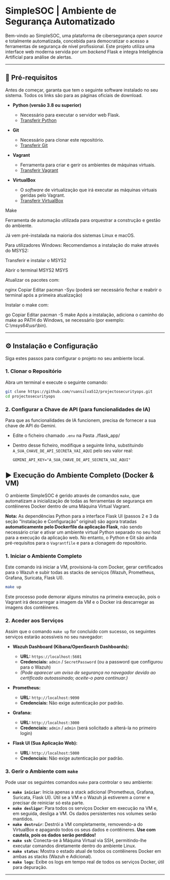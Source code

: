 # SimpleSOC | Ambiente de Segurança Automatizado

Bem-vindo ao SimpleSOC, uma plataforma de cibersegurança *open source* e totalmente automatizada, concebida para democratizar o acesso a ferramentas de segurança de nível profissional. Este projeto utiliza uma interface web moderna servida por um *backend* Flask e integra Inteligência Artificial para análise de alertas.

-----

## 🚀 Pré-requisitos

Antes de começar, garanta que tem o seguinte software instalado no seu sistema. Todos os links são para as páginas oficiais de download.

  * **Python (versão 3.8 ou superior)**

      * Necessário para executar o servidor web Flask.
      * [Transferir Python](https://www.python.org/downloads/)

  * **Git**

      * Necessário para clonar este repositório.
      * [Transferir Git](https://git-scm.com/downloads)

  * **Vagrant**

      * Ferramenta para criar e gerir os ambientes de máquinas virtuais.
      * [Transferir Vagrant](https://developer.hashicorp.com/vagrant/downloads)

  * **VirtualBox**

      * O *software* de virtualização que irá executar as máquinas virtuais geridas pelo Vagrant.
      * [Transferir VirtualBox](https://www.virtualbox.org/wiki/Downloads)

  Make

Ferramenta de automação utilizada para orquestrar a construção e gestão do ambiente.

Já vem pré-instalada na maioria dos sistemas Linux e macOS.

Para utilizadores Windows:
Recomendamos a instalação do make através do MSYS2:

Transferir e instalar o MSYS2

Abrir o terminal MSYS2 MSYS

Atualizar os pacotes com:

nginx
Copiar
Editar
pacman -Syu
(poderá ser necessário fechar e reabrir o terminal após a primeira atualização)

Instalar o make com:

go
Copiar
Editar
pacman -S make
Após a instalação, adiciona o caminho do make ao PATH do Windows, se necessário (por exemplo: C:\msys64\usr\bin).

-----

## ⚙️ Instalação e Configuração

Siga estes passos para configurar o projeto no seu ambiente local.

### 1\. Clonar o Repositório

Abra um terminal e execute o seguinte comando:

```bash
git clone https://github.com/ruansilva512/projectosecurityops.git
cd projectosecurityops
```

### 2\. Configurar a Chave de API (para funcionalidades de IA)

Para que as funcionalidades de IA funcionem, precisa de fornecer a sua chave de API do Gemini.

  * Edite o ficheiro chamado `.env` na Pasta ./flask_app/

  * Dentro desse ficheiro, modifique a seguinte linha, substituindo `A_SUA_CHAVE_DE_API_SECRETA_VAI_AQUI` pelo seu valor real:

    ```
    GEMINI_API_KEY="A_SUA_CHAVE_DE_API_SECRETA_VAI_AQUI"
    ```


## ▶️ Execução do Ambiente Completo (Docker & VM)

O ambiente SimpleSOC é gerido através de comandos `make`, que automatizam a inicialização de todas as ferramentas de segurança em contêineres Docker dentro de uma Máquina Virtual Vagrant.

**Nota:** As dependências Python para a interface Flask UI (passos 2 e 3 da seção "Instalação e Configuração" original) são agora tratadas **automaticamente pelo Dockerfile da aplicação Flask**, não sendo necessário criar e ativar um ambiente virtual Python separado no seu host para a execução da aplicação web. No entanto, o Python e Git são ainda pré-requisitos para o `Vagrantfile` e para a clonagem do repositório.

### 1\. Iniciar o Ambiente Completo

Este comando irá iniciar a VM, provisioná-la com Docker, gerar certificados para o Wazuh e subir todas as stacks de serviços (Wazuh, Prometheus, Grafana, Suricata, Flask UI).

```bash
make up
```

Este processo pode demorar alguns minutos na primeira execução, pois o Vagrant irá descarregar a imagem da VM e o Docker irá descarregar as imagens dos contêineres.

### 2\. Aceder aos Serviços

Assim que o comando `make up` for concluído com sucesso, os seguintes serviços estarão acessíveis no seu navegador:

  * **Wazuh Dashboard (Kibana/OpenSearch Dashboards):**

      * **URL:** `https://localhost:5601`
      * **Credenciais:** `admin` / `SecretPassword` (ou a password que configurou para o Wazuh)
      * *(Pode aparecer um aviso de segurança no navegador devido ao certificado autoassinado; aceite-o para continuar.)*

  * **Prometheus:**

      * **URL:** `http://localhost:9090`
      * **Credenciais:** Não exige autenticação por padrão.

  * **Grafana:**

      * **URL:** `http://localhost:3000`
      * **Credenciais:** `admin` / `admin` (será solicitado a alterá-la no primeiro login)

  * **Flask UI (Sua Aplicação Web):**

      * **URL:** `http://localhost:5000`
      * **Credenciais:** Não exige autenticação por padrão.

### 3\. Gerir o Ambiente com `make`

Pode usar os seguintes comandos `make` para controlar o seu ambiente:

  * **`make iniciar`**: Inicia apenas a stack adicional (Prometheus, Grafana, Suricata, Flask UI). Útil se a VM e o Wazuh já estiverem a correr e precisar de reiniciar só esta parte.
  * **`make desligar`**: Para todos os serviços Docker em execução na VM e, em seguida, desliga a VM. Os dados persistentes nos volumes serão mantidos.
  * **`make destruir`**: Destrói a VM completamente, removendo-a do VirtualBox e apagando todos os seus dados e contêineres. **Use com cautela, pois os dados serão perdidos\!**
  * **`make ssh`**: Conecta-se à Máquina Virtual via SSH, permitindo-lhe executar comandos diretamente dentro do ambiente Linux.
  * **`make status`**: Mostra o estado atual de todos os contêineres Docker em ambas as stacks (Wazuh e Adicional).
  * **`make logs`**: Exibe os logs em tempo real de todos os serviços Docker, útil para depuração.

-----
